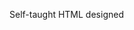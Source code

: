Self-taught HTML designed
              
 
 
 
      
 
 
                                                                                                                                                                                                                                                  